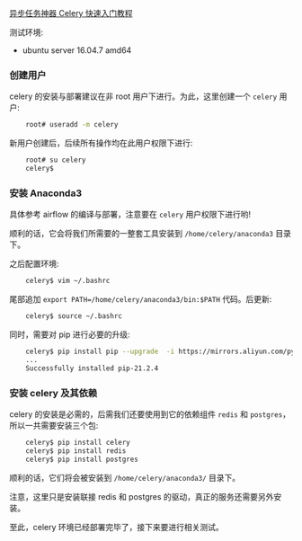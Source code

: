 
[异步任务神器 Celery 快速入门教程](https://blog.csdn.net/chenqiuge1984/article/details/80127446?utm_medium=distribute.pc_relevant_t0.none-task-blog-2%7Edefault%7EBlogCommendFromMachineLearnPai2%7Edefault-1.control&depth_1-utm_source=distribute.pc_relevant_t0.none-task-blog-2%7Edefault%7EBlogCommendFromMachineLearnPai2%7Edefault-1.control)

测试环境:
* ubuntu server 16.04.7 amd64

### 创建用户

celery 的安装与部署建议在非 root 用户下进行。为此，这里创建一个 `celery` 用户:
```sh
    root# useradd -m celery
```

新用户创建后，后续所有操作均在此用户权限下进行:
```sh
    root# su celery
    celery$
```

### 安装 Anaconda3

具体参考 airflow 的编译与部署，注意要在 `celery` 用户权限下进行哟!

顺利的话，它会将我们所需要的一整套工具安装到 `/home/celery/anaconda3` 目录下。

之后配置环境:
```sh
    celery$ vim ~/.bashrc
```
尾部追加 `export PATH=/home/celery/anaconda3/bin:$PATH` 代码。后更新:
```sh
    celery$ source ~/.bashrc
```

同时，需要对 pip 进行必要的升级:
```sh
    celery$ pip install pip --upgrade  -i https://mirrors.aliyun.com/pypi/simple/
    ...
    Successfully installed pip-21.2.4
```

### 安装 celery 及其依赖

celery 的安装是必需的，后需我们还要使用到它的依赖组件 `redis` 和 `postgres`，所以一共需要安装三个包:
```sh
    celery$ pip install celery
    celery$ pip install redis
    celery$ pip install postgres
```
顺利的话，它们将会被安装到 `/home/celery/anaconda3/` 目录下。

注意，这里只是安装联接 redis 和 postgres 的驱动，真正的服务还需要另外安装。

至此，celery 环境已经部署完毕了，接下来要进行相关测试。
